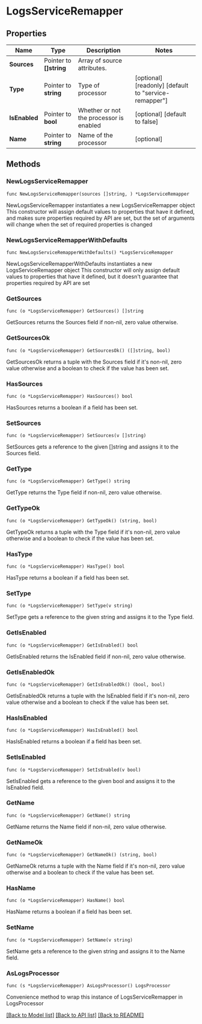 # LogsServiceRemapper

## Properties

Name | Type | Description | Notes
------------ | ------------- | ------------- | -------------
**Sources** | Pointer to **[]string** | Array of source attributes. | 
**Type** | Pointer to **string** | Type of processor | [optional] [readonly] [default to "service-remapper"]
**IsEnabled** | Pointer to **bool** | Whether or not the processor is enabled | [optional] [default to false]
**Name** | Pointer to **string** | Name of the processor | [optional] 

## Methods

### NewLogsServiceRemapper

`func NewLogsServiceRemapper(sources []string, ) *LogsServiceRemapper`

NewLogsServiceRemapper instantiates a new LogsServiceRemapper object
This constructor will assign default values to properties that have it defined,
and makes sure properties required by API are set, but the set of arguments
will change when the set of required properties is changed

### NewLogsServiceRemapperWithDefaults

`func NewLogsServiceRemapperWithDefaults() *LogsServiceRemapper`

NewLogsServiceRemapperWithDefaults instantiates a new LogsServiceRemapper object
This constructor will only assign default values to properties that have it defined,
but it doesn't guarantee that properties required by API are set

### GetSources

`func (o *LogsServiceRemapper) GetSources() []string`

GetSources returns the Sources field if non-nil, zero value otherwise.

### GetSourcesOk

`func (o *LogsServiceRemapper) GetSourcesOk() ([]string, bool)`

GetSourcesOk returns a tuple with the Sources field if it's non-nil, zero value otherwise
and a boolean to check if the value has been set.

### HasSources

`func (o *LogsServiceRemapper) HasSources() bool`

HasSources returns a boolean if a field has been set.

### SetSources

`func (o *LogsServiceRemapper) SetSources(v []string)`

SetSources gets a reference to the given []string and assigns it to the Sources field.

### GetType

`func (o *LogsServiceRemapper) GetType() string`

GetType returns the Type field if non-nil, zero value otherwise.

### GetTypeOk

`func (o *LogsServiceRemapper) GetTypeOk() (string, bool)`

GetTypeOk returns a tuple with the Type field if it's non-nil, zero value otherwise
and a boolean to check if the value has been set.

### HasType

`func (o *LogsServiceRemapper) HasType() bool`

HasType returns a boolean if a field has been set.

### SetType

`func (o *LogsServiceRemapper) SetType(v string)`

SetType gets a reference to the given string and assigns it to the Type field.

### GetIsEnabled

`func (o *LogsServiceRemapper) GetIsEnabled() bool`

GetIsEnabled returns the IsEnabled field if non-nil, zero value otherwise.

### GetIsEnabledOk

`func (o *LogsServiceRemapper) GetIsEnabledOk() (bool, bool)`

GetIsEnabledOk returns a tuple with the IsEnabled field if it's non-nil, zero value otherwise
and a boolean to check if the value has been set.

### HasIsEnabled

`func (o *LogsServiceRemapper) HasIsEnabled() bool`

HasIsEnabled returns a boolean if a field has been set.

### SetIsEnabled

`func (o *LogsServiceRemapper) SetIsEnabled(v bool)`

SetIsEnabled gets a reference to the given bool and assigns it to the IsEnabled field.

### GetName

`func (o *LogsServiceRemapper) GetName() string`

GetName returns the Name field if non-nil, zero value otherwise.

### GetNameOk

`func (o *LogsServiceRemapper) GetNameOk() (string, bool)`

GetNameOk returns a tuple with the Name field if it's non-nil, zero value otherwise
and a boolean to check if the value has been set.

### HasName

`func (o *LogsServiceRemapper) HasName() bool`

HasName returns a boolean if a field has been set.

### SetName

`func (o *LogsServiceRemapper) SetName(v string)`

SetName gets a reference to the given string and assigns it to the Name field.


### AsLogsProcessor

`func (s *LogsServiceRemapper) AsLogsProcessor() LogsProcessor`

Convenience method to wrap this instance of LogsServiceRemapper in LogsProcessor

[[Back to Model list]](../README.md#documentation-for-models) [[Back to API list]](../README.md#documentation-for-api-endpoints) [[Back to README]](../README.md)


